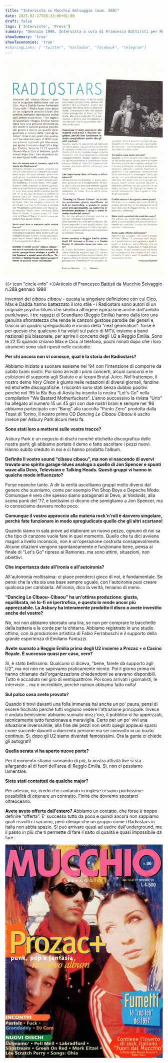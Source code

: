 ```yaml
---
title: "Intervista su Mucchio Selvaggio (num. 288)"
date: 2025-02-27T08:33:06+01:00
draft: false
tags: ['Interviste', 'Press']
summary: "Gennaio 1998. Intervista a cura di Francesco Battirsti per Mucchio Selvaggio"
showSummary: 'true'
showTaxonomies: 'true'
#sharingLinks: [ "twitter", "mastodon", "facebook", "telegram"]
---
```

![Articolo](featured.jpg)

{{< icon "circle-info" >}}Articolo di Francesco Battisti da [Mucchio Selvaggio](https://it.wikipedia.org/wiki/Il_mucchio_selvaggio_(rivista)) n.288 gennaio 1998

Inventori del *cibaou cibaou* - questa la singolare definizione con cui Cico, Max e Dadda hanno battezzato il loro stile - i Radiostars sono autori di un originale psycho-blues che sembra attingere ispirazione anche dall'ambito punk/wave. I tre ragazzi di Scandiano (Reggio Emilia) hanno dalla loro una genuina sfrontatezza che rende le canzoni gustose parodie dei generi e traccia un quadro spregiudicato e ironico della “next generation”: forse è per questo che qualcuno li ha voluti sul palco di MTV, insieme a band nazionali più blasonate, per aprire il concerto degli U2 a Reggio Emilia. Sono le 22.15 quando chiamo Max e Cico al telefono, pochi minuti dopo che i loro strumenti sono stati riposti nelle custodie.

**Per chi ancora non vi conosce, qual è la storia dei Radiostars?**

Abbiamo iniziato a suonare assieme nel ‘94 con l'intenzione di comporre da subito brani nostri. Poi sono arrivati i primi concerti, alcuni concorsi e le esibizioni di supporto agli Statuto e ai texani Brutal Juice. Nel frattempo, il nostro demo *Very Clean* è giunto nelle redazioni di diversi giornali,
fanzine ed etichette discografiche. I riscontri sono stati senza dubbio positivi perché nel ‘95 la Blu Bus di Aosta ha inserito la nostra “Let's Go" nella compilation "We Bastard Motherfuckers". L'anno successivo la rivista “Urlo" ha allegato al numero 15 un 45 giri con due nostri brani e sempre
nel ‘96 abbiamo partecipato con “Bang” alla raccolta “Punto Zero" prodotta dalla Toast di Torino, Il nostro primo CD *Dancing Le Cibaou Cibaou* è uscito invece per
Asbury Park alcuni mesi fa.

**Sono stati loro a mettersi sulle vostre tracce?**

Asbury Park è un negozio di dischi nonché etichetta discografica delle nostre parti; gli abbiamo portato il demo e fatto ascoltare i pezzi nuovi. Hanno subito creduto in noi e ci hanno prodotto l'album.

**Definite ll vostro sound “cibaou cibaou”, ma non vi nascondo di avervi trovato uno spirito garage-blues analogo a quello di Jon Spencer e spunti wave alla Devo, Television e Talking Heads. Questi gruppi vi hanno in qualche modo influenzato?**

Forse neanche tanto. A dir la verità ascoltiamo gruppi molto diversi dal genere che suoniamo, come per
esempio Pet Shop Boys e Depeche Mode. Comunque è vero che spesso siamo paragonati ai Devo, ai Voidoids, alla scena punk del ‘77, e tantissimi ci dicono che somigliamo a Jon Spencer, ma lo conosciamo davvero molto poco.

**Comunque il vostro approccio alla materia rock'n'roll è davvero singolare, perchè fate funzionare in modo spregiudicato quello che gli altri scartano!**

Quando siamo in sala prove ad elaborare un nuovo pezzo, ognuno di noi sa che tipo di canzone vuole fare in quel momento. Quello che tu dici avviene magari a livello inconscio, non è un'operazione costruita consapevolmente. Alcune citazioni vengono spontaneamente e funzionano bene, pensa al finale di “Let's Go” ripreso ai Ramones. ma sono attimi, situazioni, non obiettivi.

**Che importanza date all'ironia e all'autoironia?**

All'autoironia moltissima: ci piace prenderci gioco di noi, è fondamentale. Se pensi che la vita sia una base sempre uguale, con l'autoironia puoi creare qualcosa per cambiarla. All'ironia, dico la verità, teniamo di meno.

**“Dancing Le Clbaou- Cibaou” ha un'ottima produzione: giusta, equilibrata, né lo-fi né Ipertrofica, e questo lo rende ancor più apprezzabile. La Asbury ha interamente prodotto il disco o avete investito anche del vostro?**

No, noi non abbiamo sborsato una lira, se non per comprare le bacchette della batteria e le corde per la chitarra. Abbiamo registrato in uno studio ottimo, con la produzione artistica di Fabio Ferraboschi e il supporto della grande esperienza di Emiliano Fantuzzi.

**Avete suonato a Reggio Emilia prima degli U2 insieme a Prozac + e Casino Royale. È successo quasi per caso, vero?**

Sì, è stato bellissimo. Qualcuno ci diceva, "bene, farete da supporto agli U2”, ma noi
non ne sapevamo praticamente niente. Poi il giorno prima mi hanno chiamato dall'organizzazione chiedendomi se eravamo disponibili. Tutto è accaduto nel giro di ventiquattrore. Poi sono arrivati i giornalisti, le interviste... ma è incredibile, perché noinon abbiamo fatto nulla!

**Sul palco cosa avete provato?**

Quando ti trovi davanti una folla immensa hai anche un po' paura, pensi di essere fischiato perché tutti vogliono vedere l'attrazione principale. Invece è andata benissimo: abbiamo suonato mezz'ora, il
pubblico ci ha apprezzati, tecnicamente tutto funzionava a meraviglia. Certo per un po' vivi una situazione inverosimile, alla fine dei pezzi non senti quegli applausi sparsi come succede davanti a
duecento persone ma sei coinvolto in un boato continuo. Sì, dopo gli U2 siamo diventati famosissimi. Ora la gente ci chiede gli autografi!

**Quella serata vi ha aperto nuove porte?**

Per il momento stiamo suonando di più, la nostra attività live si sta allargando al di fuori dell'area di Reggio Emilia. Sì, non ci possiamo lamentare.

**Siete stati contattati da qualche major?**

Per adesso, no, credo che cantando in inglese ci siano pochissime possibilità di ottenere un contratto. Finirà che dovremo spostarci oltreoceano.

**Avete avuto offerte dall'estero?**
Abbiamo un contatto, che forse è troppo definire “offerta”. E' successo tutto da poco e quindi ancora non sappiamo quali risvolti ci saranno, però ritengo che un gruppo come i Radiostars in Italia non abbia spazio. Si può arrivare quasi ad uscire dall'underground, ma il passo in più che ti permette di fare il salto di qualità è quasi impossibile da fare.

![Copertina Mucchio Selvaggio numero 288](mucchio288cover.jpg)
